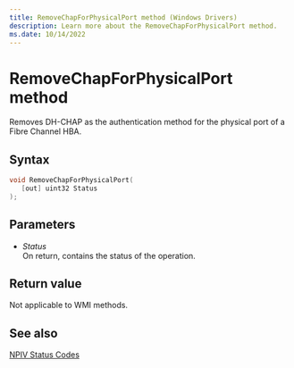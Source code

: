 ```yaml
---
title: RemoveChapForPhysicalPort method (Windows Drivers)
description: Learn more about the RemoveChapForPhysicalPort method.
ms.date: 10/14/2022
---
```


# RemoveChapForPhysicalPort method

Removes DH-CHAP as the authentication method for the physical port of a Fibre Channel HBA.

## Syntax

``` c++
void RemoveChapForPhysicalPort(
   [out] uint32 Status
);
```

## Parameters

- *Status*  
    On return, contains the status of the operation.

## Return value

Not applicable to WMI methods.

## See also

[NPIV Status Codes](npiv-status-codes.md)
